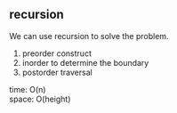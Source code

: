 ## recursion
We can use recursion to solve the problem.<br>
1. preorder construct
2. inorder to determine the boundary
3. postorder traversal

time: O(n)<br>
space: O(height)
